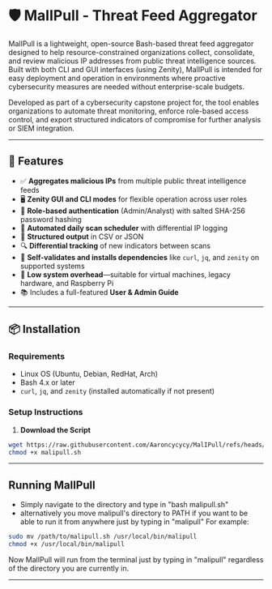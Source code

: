 # 🛡️ MalIPull - Threat Feed Aggregator

MalIPull is a lightweight, open-source Bash-based threat feed aggregator designed to help resource-constrained organizations collect, consolidate, and review malicious IP addresses from public threat intelligence sources. Built with both CLI and GUI interfaces (using Zenity), MalIPull is intended for easy deployment and operation in environments where proactive cybersecurity measures are needed without enterprise-scale budgets.

Developed as part of a cybersecurity capstone project for, the tool enables organizations to automate threat monitoring, enforce role-based access control, and export structured indicators of compromise for further analysis or SIEM integration.

---

## 🚀 Features

- ✅ **Aggregates malicious IPs** from multiple public threat intelligence feeds  
- 🖥️ **Zenity GUI and CLI modes** for flexible operation across user roles  
- 🔐 **Role-based authentication** (Admin/Analyst) with salted SHA-256 password hashing  
- 📅 **Automated daily scan scheduler** with differential IP logging  
- 📄 **Structured output** in CSV or JSON  
- 🔍 **Differential tracking** of new indicators between scans  
- 🧰 **Self-validates and installs dependencies** like `curl`, `jq`, and `zenity` on supported systems  
- 🧱 **Low system overhead**—suitable for virtual machines, legacy hardware, and Raspberry Pi  
- 📚 Includes a full-featured **User & Admin Guide**  

---

## 📦 Installation

### Requirements

- Linux OS (Ubuntu, Debian, RedHat, Arch)  
- Bash 4.x or later  
- `curl`, `jq`, and `zenity` (installed automatically if not present)  

### Setup Instructions

1. **Download the Script**

```bash
wget https://raw.githubusercontent.com/Aaroncycycy/MalIPull/refs/heads/main/malipull.sh
chmod +x malipull.sh
```
---

## Running MalIPull
- Simply navigate to the directory and type in "bash malipull.sh"
- alternatively you move malipull's directory to PATH if you want to be able to run it from anywhere just by typing in "malipull"
For example:
  
```bash
sudo mv /path/to/malipull.sh /usr/local/bin/malipull
chmod +x /usr/local/bin/malipull
```
Now MalIPull will run from the terminal just by typing in "malipull" regardless of the directory you are currently in.

---


